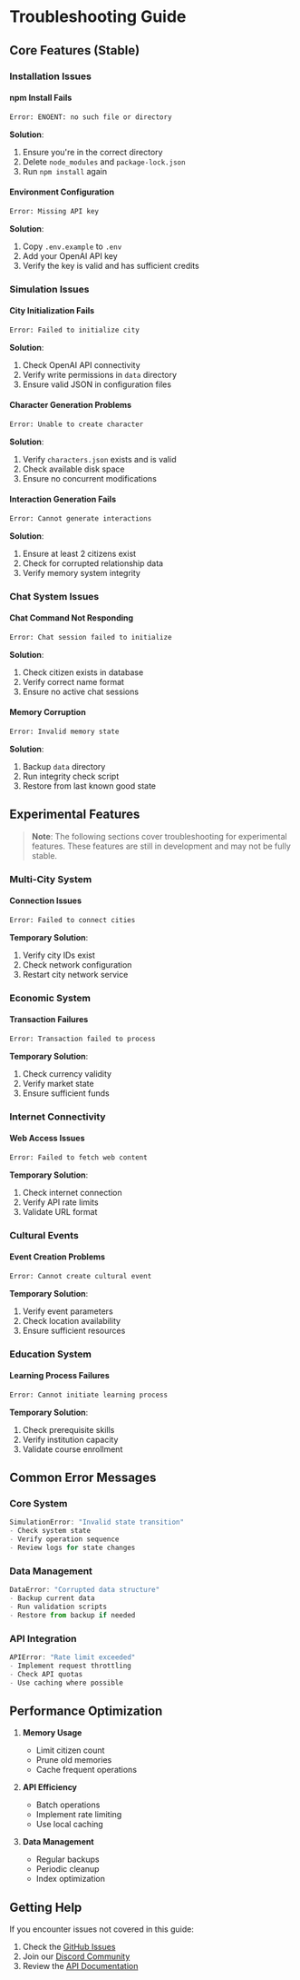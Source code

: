 # Troubleshooting Guide

## Core Features (Stable)

### Installation Issues

#### npm Install Fails
```bash
Error: ENOENT: no such file or directory
```
**Solution**:
1. Ensure you're in the correct directory
2. Delete `node_modules` and `package-lock.json`
3. Run `npm install` again

#### Environment Configuration
```bash
Error: Missing API key
```
**Solution**:
1. Copy `.env.example` to `.env`
2. Add your OpenAI API key
3. Verify the key is valid and has sufficient credits

### Simulation Issues

#### City Initialization Fails
```bash
Error: Failed to initialize city
```
**Solution**:
1. Check OpenAI API connectivity
2. Verify write permissions in `data` directory
3. Ensure valid JSON in configuration files

#### Character Generation Problems
```bash
Error: Unable to create character
```
**Solution**:
1. Verify `characters.json` exists and is valid
2. Check available disk space
3. Ensure no concurrent modifications

#### Interaction Generation Fails
```bash
Error: Cannot generate interactions
```
**Solution**:
1. Ensure at least 2 citizens exist
2. Check for corrupted relationship data
3. Verify memory system integrity

### Chat System Issues

#### Chat Command Not Responding
```bash
Error: Chat session failed to initialize
```
**Solution**:
1. Check citizen exists in database
2. Verify correct name format
3. Ensure no active chat sessions

#### Memory Corruption
```bash
Error: Invalid memory state
```
**Solution**:
1. Backup `data` directory
2. Run integrity check script
3. Restore from last known good state

## Experimental Features

> **Note**: The following sections cover troubleshooting for experimental features.
> These features are still in development and may not be fully stable.

### Multi-City System

#### Connection Issues
```bash
Error: Failed to connect cities
```
**Temporary Solution**:
1. Verify city IDs exist
2. Check network configuration
3. Restart city network service

### Economic System

#### Transaction Failures
```bash
Error: Transaction failed to process
```
**Temporary Solution**:
1. Check currency validity
2. Verify market state
3. Ensure sufficient funds

### Internet Connectivity

#### Web Access Issues
```bash
Error: Failed to fetch web content
```
**Temporary Solution**:
1. Check internet connection
2. Verify API rate limits
3. Validate URL format

### Cultural Events

#### Event Creation Problems
```bash
Error: Cannot create cultural event
```
**Temporary Solution**:
1. Verify event parameters
2. Check location availability
3. Ensure sufficient resources

### Education System

#### Learning Process Failures
```bash
Error: Cannot initiate learning process
```
**Temporary Solution**:
1. Check prerequisite skills
2. Verify institution capacity
3. Validate course enrollment

## Common Error Messages

### Core System
```typescript
SimulationError: "Invalid state transition"
- Check system state
- Verify operation sequence
- Review logs for state changes
```

### Data Management
```typescript
DataError: "Corrupted data structure"
- Backup current data
- Run validation scripts
- Restore from backup if needed
```

### API Integration
```typescript
APIError: "Rate limit exceeded"
- Implement request throttling
- Check API quotas
- Use caching where possible
```

## Performance Optimization

1. **Memory Usage**
   - Limit citizen count
   - Prune old memories
   - Cache frequent operations

2. **API Efficiency**
   - Batch operations
   - Implement rate limiting
   - Use local caching

3. **Data Management**
   - Regular backups
   - Periodic cleanup
   - Index optimization

## Getting Help

If you encounter issues not covered in this guide:

1. Check the [GitHub Issues](https://github.com/CiroNova/zens-framework/issues)
2. Join our [Discord Community](https://discord.gg/zens-framework)
3. Review the [API Documentation](./api-reference.md) 